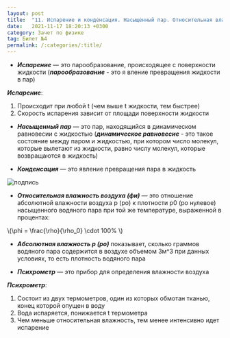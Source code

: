 ```yaml
---
layout: post
title:  "11. Испарение и конденсация. Насыщенный пар. Относительная влажность воздуха и ее измерение. Психрометр"
date:   2021-11-17 18:20:13 +0300
category: Зачет по физике 
tag: Билет №4
permalink: /:categories/:title/
---
```




- ***Испарение*** — это парообразование, происходящее с поверхности жидкости (***парообразование*** - это я вление превращения жидкости в пар)

***Испарение***:
1. Происходит при любой t (чем выше t жидкости, тем быстрее)
2. Скорость испарения зависит от площади поверхности жидкости

- ***Насыщенный пар*** — это пар, находящийся в динамическом равновесии с жидкостью (***динамическое равновесие*** - это такое состояние между паром и жидкостью, при котором число молекул, которые вылетают из жидкости, равно числу молекул, которые возвращаются в жидкость)

- ***Конденсация*** — это явление превращения пара в жидкость

![подпись](https://sun9-20.userapi.com/impg/Y6IGN9bmcMRLuk99GdvL4jfOxbYZnzCL9s5jhw/lEgvOOpUsmo.jpg?size=604x321&quality=95&sign=33f64e925f1c28ce808e630aa52bfde8&type=album)

- ***Относительная влажность воздуха (фи)*** — это отношение абсолютной влажности воздуха p (ро) к плотности p0 (ро нулевое) насыщенного водяного пара при той же температуре, выраженной в процентах:

<p>\(\phi = \frac{\rho}{\rho_0} \cdot 100% \)</p>

- ***Абсолютная влажность p (ро)*** показывает, сколько граммов водяного пара содержится в воздухе объемом 3м^3 при данных условиях, то есть плотность водяного пара

- ***Психрометр*** — это прибор для определения влажности воздуха

***Психрометр***:
1. Состоит из двух термометров, один из которых обмотан тканью, конец которой опущен в воду
2. Вода испаряется, понижается t термометра
3. Чем меньше относительная влажность, тем менее интенсивно идет испарение

